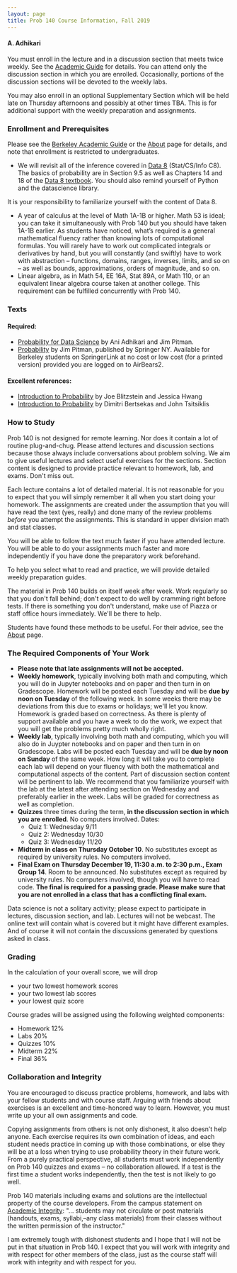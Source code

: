 ```yaml
---
layout: page
title: Prob 140 Course Information, Fall 2019
---
```

#### A. Adhikari ####

You must enroll in the lecture and in a discussion section that meets twice weekly. See the [Academic Guide](https://classes.berkeley.edu/content/2019-fall-stat-140-001-lec-001) for details. You can attend only the discussion section in which you are enrolled. Occasionally, portions of the discussion sections will be devoted to the weekly labs.

You may also enroll in an optional Supplementary Section which will be held late on Thursday afternoons and possibly at other times TBA. This is for additional support with the weekly preparation and assignments.

### Enrollment and Prerequisites ###
Please see the [Berkeley Academic Guide](https://classes.berkeley.edu/content/2019-fall-stat-140-001-lec-001) or the [About](http://prob140.org/about/) page for details, and note that enrollment is restricted to undergraduates.

- We will revisit all of the inference covered in [Data 8](http://data8.org/fa18/) (Stat/CS/Info C8). The basics of probability are in Section 9.5 as well as Chapters 14 and 18 of the [Data 8 textbook](https://www.inferentialthinking.com/chapters/intro). You should also remind yourself of Python and the datascience library.

It is your responsibility to familiarize yourself with the content of Data 8.

- A year of calculus at the level of Math 1A-1B or higher. Math 53 is ideal; you can take it simultaneously with Prob 140 but you should have taken 1A-1B earlier. As students have noticed, what’s required is a general mathematical fluency rather than knowing lots of computational formulas. You will rarely have to work out complicated integrals or derivatives by hand, but you will constantly (and swiftly) have to work with abstraction – functions, domains, ranges, inverses, limits, and so on – as well as bounds, approximations, orders of magnitude, and so on.
- Linear algebra, as in Math 54, EE 16A, Stat 89A, or Math 110, or an equivalent linear algebra course taken at another college. This requirement can be fulfilled concurrently with Prob 140.

### Texts ###
#### Required: ####
- [Probability for Data Science](http://prob140.org/textbook/chapters/README) by Ani Adhikari and Jim Pitman. 
- [Probability](http://www.springer.com/us/book/9780387979748) by Jim Pitman, published by Springer NY. Available for Berkeley students on SpringerLink at no cost or low cost (for a printed version) provided you are logged on to AirBears2.

#### Excellent references: ####
- [Introduction to Probability](https://drive.google.com/file/d/1VmkAAGOYCTORq1wxSQqy255qLJjTNvBI/view) by Joe Blitzstein and Jessica Hwang
- [Introduction to Probability](http://athenasc.com/probbook.html) by Dimitri Bertsekas and John Tsitsiklis

### How to Study ###
Prob 140 is not designed for remote learning. Nor does it contain a lot of routine plug-and-chug. Please attend lectures and discussion sections because those always include conversations about problem solving. We aim to give useful lectures and select useful exercises for the sections. Section content is designed to provide practice relevant to homework, lab, and exams. Don't miss out.

Each lecture contains a lot of detailed material. It is not reasonable for you to expect that you will simply remember it all when you start doing your homework. The assignments are created under the assumption that you will have read the text (yes, really) and done many of the review problems *before* you attempt the assignments. This is standard in upper division math and stat classes.

You will be able to follow the text much faster if you have attended lecture. You will be able to do your assignments much faster and more independently if you have done the preparatory work beforehand.

To help you select what to read and practice, we will provide detailed weekly preparation guides.

The material in Prob 140 builds on itself week after week. Work regularly so that you don't fall behind; don't expect to do well by cramming right before tests. If there is something you don't understand, make use of Piazza or staff office hours immediately. We'll be there to help.

Students have found these methods to be useful. For their advice, see the [About](http://prob140.org/about/) page.

### The Required Components of Your Work ###
- **Please note that late assignments will not be accepted.**
- **Weekly homework**, typically involving both math and computing, which you will do in Jupyter notebooks and on paper and then turn in on Gradescope. Homework will be posted each Tuesday and will be **due by noon on Tuesday** of the following week. In some weeks there may be deviations from this due to exams or holidays; we'll let you know. Homework is graded based on correctness. As there is plenty of support available and you have a week to do the work, we expect that you will get the problems pretty much wholly right.
- **Weekly lab**, typically involving both math and computing, which you will also do in Juypter notebooks and on paper and then turn in on Gradescope. Labs will be posted each Tuesday and will be **due by noon on Sunday** of the same week. How long it will take you to complete each lab will depend on your fluency with both the mathematical and computational aspects of the content. Part of discussion section content will be pertinent to lab. We recommend that you familiarize yourself with the lab at the latest after attending section on Wednesday and preferably earlier in the week. Labs will be graded for correctness as well as completion. 
- **Quizzes** three times during the term, **in the discussion section in which you are enrolled**. No computers involved. Dates: 
    - Quiz 1: Wednesday 9/11
    - Quiz 2: Wednesday 10/30
    - Quiz 3: Wednesday 11/20
- **Midterm in class on Thursday October 10**. No substitutes except as required by university rules. No computers involved.
- **Final Exam on Thursday December 19, 11:30 a.m. to 2:30 p.m., Exam Group 14**. Room to be announced. No substitutes except as required by university rules. No computers involved, though you will have to read code. **The final is required for a passing grade. Please make sure that you are not enrolled in a class that has a conflicting final exam.**

Data science is not a solitary activity; please expect to participate in lectures, discussion section, and lab. Lectures will not be webcast. The online text will contain what is covered but it might have different examples. And of course it will not contain the discussions generated by questions asked in class.

### Grading ###
In the calculation of your overall score, we will drop
- your two lowest homework scores
- your two lowest lab scores
- your lowest quiz score

Course grades will be assigned using the following weighted components:
- Homework 12%
- Labs 20%
- Quizzes 10%
- Midterm 22%
- Final 36%

### Collaboration and Integrity ###
You are encouraged to discuss practice problems, homework, and labs with your fellow students and with course staff. Arguing with friends about exercises is an excellent and time-honored way to learn. However, you must write up your all own assignments and code.

Copying assignments from others is not only dishonest, it also doesn’t help anyone. Each exercise requires its own combination of ideas, and each student needs practice in coming up with those combinations, or else they will be at a loss when trying to use probability theory in their future work. From a purely practical perspective, all students must work independently on Prob 140 quizzes and exams – no collaboration allowed. If a test is the first time a student works independently, then the test is not likely to go well.

Prob 140 materials including exams and solutions are the intellectual property of the course developers. From the campus statement on [Academic Integrity](https://teaching.berkeley.edu/statements-course-policies): "... students may not circulate or post materials (handouts, exams, syllabi,–any class materials) from their classes without the written permission of the instructor."

I am extremely tough with dishonest students and I hope that I will not be put in that situation in Prob 140. I expect that you will work with integrity and with respect for other members of the class, just as the course staff will work with integrity and with respect for you.
